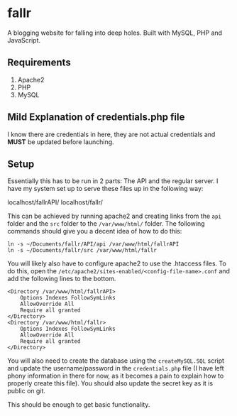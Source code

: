 # fallr
A blogging website for falling into deep holes. Built with MySQL, PHP and JavaScript.

## Requirements

1. Apache2
2. PHP
3. MySQL

## Mild Explanation of credentials.php file
I know there are credentials in here, they are not actual credentials and **MUST** be updated before launching.

## Setup
Essentially this has to be run in 2 parts: The API and the regular server. I have my system set up to serve these files up in the following way:

localhost/fallrAPI/
localhost/fallr/

This can be achieved by running apache2 and creating links from the `api` folder and the `src` folder to 
the `/var/www/html/` folder. The following commands should give you a decent idea of how to do this:

```
ln -s ~/Documents/fallr/API/api /var/www/html/fallrAPI
ln -s ~/Documents/fallr/src /var/www/html/fallr
```

You will likely also have to configure apache2 to use the .htaccess files. To do this, open the `/etc/apache2/sites-enabled/<config-file-name>.conf` and add the following lines to the bottom.

```
<Directory /var/www/html/fallrAPI>
    Options Indexes FollowSymLinks
    AllowOverride All
    Require all granted
</Directory>
<Directory /var/www/html/fallr>
    Options Indexes FollowSymLinks
    AllowOverride All
    Require all granted
</Directory>
```

You will also need to create the database using the `createMySQL.SQL` script and update the username/password
in the `credentials.php` file (I have left phony information in there for now, as it becomes a pain to explain
how to properly create this file). You should also update the secret key as it is public on git.

This should be enough to get basic functionality.
